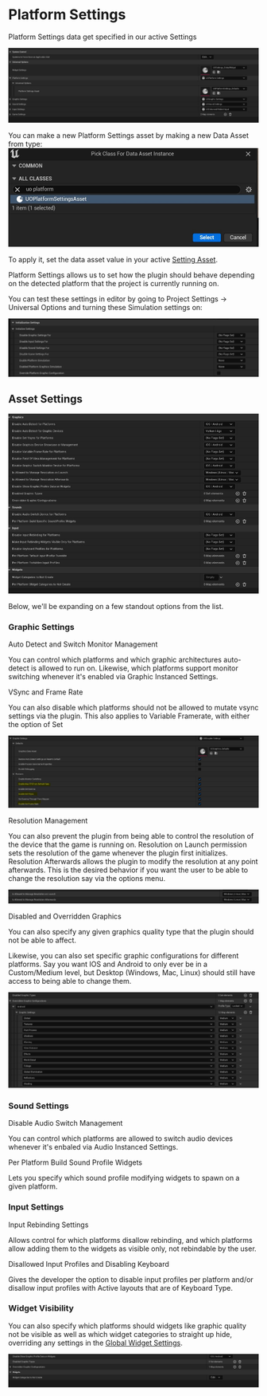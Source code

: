 # Platform Settings

Platform Settings data get specified in our active Settings  

![Platform Section in UO Settings Asset](/Resources/Platform/PlatformSettingsAsset.JPG)  

You can make a new Platform Settings asset by making a new Data Asset from type:  
![Asset](/Resources/Platform/PlatformSettingsAssetType.JPG)  

To apply it, set the data asset value in your active [Setting Asset](/README.md#loading-settings).  

Platform Settings allows us to set how the plugin should behave depending on the detected platform that the project is currently running on.  

You can test these settings in editor by going to Project Settings -> Universal Options and turning these Simulation settings on:  

![Init](/Resources/Platform/PlatformSettings_Init.JPG)  

## Asset Settings 

![Image](/Resources/Platform/PlatformsSettings_All.JPG)   

Below, we'll be expanding on a few standout options from the list.  

### Graphic Settings

Auto Detect and Switch Monitor Management

You can control which platforms and which graphic architectures auto-detect is allowed to run on. Likewise, which platforms support monitor switching whenever it's enabled via Graphic Instanced Settings.    

VSync and Frame Rate  

You can also disable which platforms should not be allowed to mutate vsync settings via the plugin. This also applies to Variable Framerate, with either the option of Set  

![VSyncEnable](/Resources/Platform/PlatformSettings_VSyncFrameRate.JPG)  

Resolution Management  

You can also prevent the plugin from being able to control the resolution of the device that the game is running on. Resolution on Launch permission sets the resolution of the game whenever the plugin first initializes. Resolution Afterwards allows the plugin to modify the resolution at any point afterwards. This is the desired behavior if you want the user to be able to change the resolution say via the options menu.  

![AllowedResolution](/Resources/Platform/PlatformSettings_ResolutionPermission.JPG)  

Disabled and Overridden Graphics

You can also specify any given graphics quality type that the plugin should not be able to affect.  

Likewise, you can also set specific graphic configurations for different platforms. Say you want IOS and Android to only ever be in a Custom/Medium level, but Desktop (Windows, Mac, Linux) should still have access to being able to change them.  

![Overrides](/Resources/Platform/PlatformSEttings_GraphicOverride.JPG)  

### Sound Settings

Disable Audio Switch Management  

You can control which platforms are allowed to switch audio devices whenever it's enbaled via Audio Instanced Settings.  

Per Platform Build Sound Profile Widgets  

Lets you specify which sound profile modifying widgets to spawn on a given platform.  

### Input Settings

Input Rebinding Settings  

Allows control for which platforms disallow rebinding, and which platforms allow adding them to the widgets as visible only, not rebindable by the user.  

Disallowed Input Profiles and Disabling Keyboard  

Gives the developer the option to disable input profiles per platform and/or disallow input profiles with Active layouts that are of Keyboard Type.  

### Widget Visibility

You can also specify which platforms should widgets like graphic quality not be visible as well as which widget categories to straight up hide, overriding any settings in the [Global Widget Settings](/3-WorkingWithWidgets.md).  

![Visibility](/Resources/Platform/PlatformSettings_Widgets.JPG)  
